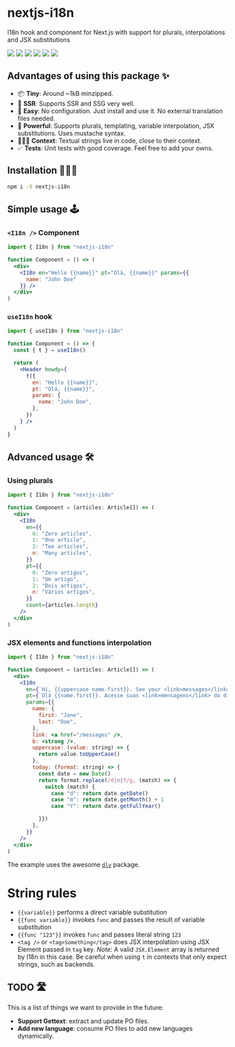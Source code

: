 # nextjs-i18n

I18n hook and component for Next.js with support for plurals, interpolations and JSX substitutions

[![](https://flat.badgen.net/npm/v/nextjs-i18n)](https://www.npmjs.com/package/nextjs-i18n)
[![](https://flat.badgen.net/npm/license/nextjs-i18n)](https://www.npmjs.com/package/nextjs-i18n)
[![](https://flat.badgen.net/npm/types/nextjs-i18n)](https://www.npmjs.com/package/nextjs-i18n)
[![](https://flat.badgen.net/bundlephobia/minzip/nextjs-i18n)](https://www.npmjs.com/package/nextjs-i18n)
[![](https://flat.badgen.net/bundlephobia/tree-shaking/nextjs-i18n)](https://www.npmjs.com/package/nextjs-i18n)
[![](https://flat.badgen.net/npm/dm/nextjs-i18n)](https://www.npmjs.com/package/nextjs-i18n)

## Advantages of using this package ✨

- 📦  **Tiny**: Around ~1kB minzipped.
- 🚦  **SSR**: Supports SSR and SSG very well.
- 🌱  **Easy**: No configuration. Just install and use it. No external translation files needed.
- 🚀  **Powerful**: Supports plurals, templating, variable interpolation, JSX substitutions. Uses mustache syntax.
- 👩🏽‍🎨  **Context**: Textual strings live in code, close to their context.
- ✅  **Tests**: Unit tests with good coverage. Feel free to add your owns.

## Installation 🧑🏻‍💻

```sh
npm i -S nextjs-i18n
```

## Simple usage 🕹

### `<I18n />` Component

```jsx
import { I18n } from "nextjs-i18n"

function Component = () => (
  <div>
    <I18n en="Hello {{name}}" pt="Olá, {{name}}" params={{
      name: "John Doe"
    }} />
  </div>
)
```

### `useI18n` hook

```jsx
import { useI18n } from "nextjs-i18n"

function Component = () => {
  const { t } = useI18n()

  return (
    <Header howdy={
      t({
        en: "Hello {{name}}",
        pt: "Olá, {{name}}",
        params: {
          name: "John Doe",
        },
      })
    } />
  )
}
```

## Advanced usage 🛠

### Using plurals

```jsx
import { I18n } from "nextjs-i18n"

function Component = (articles: Article[]) => (
  <div>
    <I18n
      en={{
        0: "Zero articles",
        1: "One article",
        2: "Two articles",
        n: "Many articles",
      }}
      pt={{
        0: "Zero artigos",
        1: "Um artigo",
        2: "Dois artigos",
        n: "Vários artigos",
      }}
      count={articles.length}
    />
  </div>
)
```

### JSX elements and functions interpolation

```jsx
import { I18n } from "nextjs-i18n"

function Component = (articles: Article[]) => (
  <div>
    <I18n
      en={`Hi, {{uppercase name.first}}. See your <link>messages</link> of <b>{{today "m/d/Y"}}</b>`}
      pt={`Olá {{name.first}}. Acesse suas <link>mensagens</link> do dia <b>{{today "d/m/Y"}}</b>`}
      params={{
        name: {
          first: "Jane",
          last: "Doe",
        },
        link: <a href="/messages" />,
        b: <strong />,
        uppercase: (value: string) => {
          return value.toUpperCase()
        },
        today: (format: string) => {
          const date = new Date()
          return format.replace(/d|m|Y/g, (match) => {
            switch (match) {
              case "d": return date.getDate()
              case "m": return date.getMonth() + 1
              case "Y": return date.getFullYear()

          }})
        },
      }}
    />
  </div>
)
```
The example uses the awesome [`dlv`](https://github.com/developit/dlv) package.

# String rules

* `{{variable}}` performs a direct variable substitution
* `{{func variable}}` invokes `func` and passes the result of variable substitution
* `{{func "123"}}` invokes `func` and passes literal string `123`
* `<tag />` or `<tag>Something</tag>` does JSX interpolation using JSX Element passed in `tag` key. *Note:* A valid `JSX.Element` array is returned by I18n in this case. Be careful when using `t` in contexts that only expect strings, such as backends.


## TODO 🛣

This is a list of things we want to provide in the future:

- **Support Gettext**: extract and update PO files.
- **Add new language**: consume PO files to add new languages dynamically.
